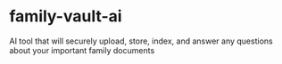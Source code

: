 # family-vault-ai
AI tool that will securely upload, store, index, and answer any questions about your important family documents
